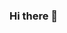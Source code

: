 ### Hi there 👋

<!--
**Amitkm997/Amitkm997** is a ✨ _special_ ✨ repository because its `README.md` (this file) appears on your GitHub profile.

Here are some ideas to get you started:

- 🔭 I’m currently working as a trainee @functionUp ...
- 🌱 I’m currently learning React
- 🤔 I’m looking for help with ...
- 💬 Ask me about ...
- 📫 How to reach me: 
- 😄 Pronouns: He/Him
- ⚡ Fun fact: I Love to play guitar🎸 
-->
